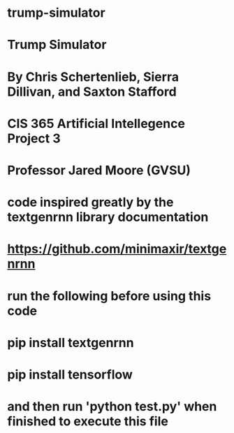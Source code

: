 # trump-simulator

# Trump Simulator
# By Chris Schertenlieb, Sierra Dillivan, and Saxton Stafford
# CIS 365 Artificial Intellegence Project 3
# Professor Jared Moore (GVSU)

# code inspired greatly by the textgenrnn library documentation
# https://github.com/minimaxir/textgenrnn

# run the following before using this code
# pip install textgenrnn
# pip install tensorflow
# and then run 'python test.py' when finished to execute this file


